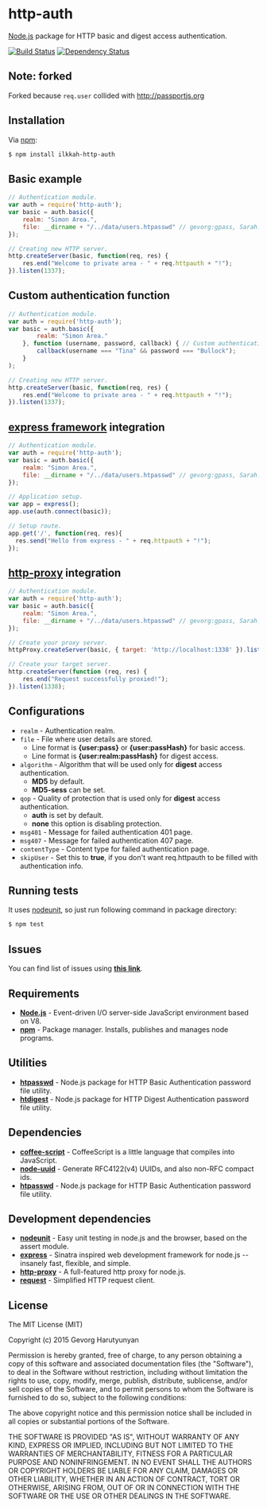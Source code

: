 # http-auth
[Node.js](http://nodejs.org/) package for HTTP basic and digest access authentication.

[![Build Status](https://api.travis-ci.org/gevorg/http-auth.png)](https://travis-ci.org/gevorg/http-auth)
[![Dependency Status](https://david-dm.org/gevorg/http-auth.png)](https://david-dm.org/gevorg/http-auth)

## Note: forked 

Forked because `req.user` collided with http://passportjs.org

## Installation

Via [npm](http://npmjs.org/):

```bash
$ npm install ilkkah-http-auth
```	

## Basic example
```javascript
// Authentication module.
var auth = require('http-auth');
var basic = auth.basic({
	realm: "Simon Area.",
	file: __dirname + "/../data/users.htpasswd" // gevorg:gpass, Sarah:testpass ...
});

// Creating new HTTP server.
http.createServer(basic, function(req, res) {
	res.end("Welcome to private area - " + req.httpauth + "!");
}).listen(1337);

```
## Custom authentication function
```javascript	
// Authentication module.
var auth = require('http-auth');
var basic = auth.basic({
		realm: "Simon Area."
	}, function (username, password, callback) { // Custom authentication method.
		callback(username === "Tina" && password === "Bullock");
	}
);

// Creating new HTTP server.
http.createServer(basic, function(req, res) {
	res.end("Welcome to private area - " + req.httpauth + "!");
}).listen(1337);
```	
## [express framework](http://expressjs.com/) integration
```javascript
// Authentication module.
var auth = require('http-auth');
var basic = auth.basic({
	realm: "Simon Area.",
	file: __dirname + "/../data/users.htpasswd" // gevorg:gpass, Sarah:testpass ...
});

// Application setup.
var app = express();
app.use(auth.connect(basic));

// Setup route.
app.get('/', function(req, res){
  res.send("Hello from express - " + req.httpauth + "!");
});
```
## [http-proxy](https://github.com/nodejitsu/node-http-proxy/) integration
```javascript
// Authentication module.
var auth = require('http-auth');
var basic = auth.basic({
	realm: "Simon Area.",
	file: __dirname + "/../data/users.htpasswd" // gevorg:gpass, Sarah:testpass ...
});

// Create your proxy server.
httpProxy.createServer(basic, { target: 'http://localhost:1338' }).listen(1337);

// Create your target server.
http.createServer(function (req, res) {
	res.end("Request successfully proxied!");
}).listen(1338);
```
## Configurations

 - `realm` - Authentication realm.
 - `file` - File where user details are stored.
 	- Line format is **{user:pass}** or **{user:passHash}** for basic access. 
 	- Line format is **{user:realm:passHash}** for digest access.
 - `algorithm` - Algorithm that will be used only for **digest** access authentication.
 	- **MD5** by default.
 	- **MD5-sess** can be set.
 - `qop` - Quality of protection that is used only for **digest** access authentication.
 	- **auth** is set by default.
 	- **none** this option is disabling protection.
 - `msg401` - Message for failed authentication 401 page.
 - `msg407` - Message for failed authentication 407 page.
 - `contentType` - Content type for failed authentication page.
 - `skipUser` - Set this to **true**, if you don't want req.httpauth to be filled with authentication info.

## Running tests

It uses [nodeunit](https://github.com/caolan/nodeunit/), so just run following command in package directory:

```bash
$ npm test
```

## Issues

You can find list of issues using **[this link](http://github.com/gevorg/http-auth/issues)**.

## Requirements

 - **[Node.js](http://nodejs.org)** - Event-driven I/O server-side JavaScript environment based on V8.
 - **[npm](http://npmjs.org)** - Package manager. Installs, publishes and manages node programs.

## Utilities

 - **[htpasswd](https://github.com/gevorg/htpasswd/)** - Node.js package for HTTP Basic Authentication password file utility.
 - **[htdigest](https://github.com/gevorg/htdigest/)** - Node.js package for HTTP Digest Authentication password file utility.

## Dependencies

 - **[coffee-script](http://coffeescript.org/)** - CoffeeScript is a little language that compiles into JavaScript.
 - **[node-uuid](https://github.com/broofa/node-uuid/)** - Generate RFC4122(v4) UUIDs, and also non-RFC compact ids.
 - **[htpasswd](https://github.com/gevorg/htpasswd/)** - Node.js package for HTTP Basic Authentication password file utility.

## Development dependencies

 - **[nodeunit](https://github.com/caolan/nodeunit/)** - Easy unit testing in node.js and the browser, based on the assert module.
 - **[express](http://expressjs.com/)** - Sinatra inspired web development framework for node.js -- insanely fast, flexible, and simple.
 - **[http-proxy](https://github.com/nodejitsu/node-http-proxy/)** - A full-featured http proxy for node.js.
 - **[request](https://github.com/mikeal/request/)** - Simplified HTTP request client.

## License

The MIT License (MIT)

Copyright (c) 2015 Gevorg Harutyunyan

Permission is hereby granted, free of charge, to any person obtaining a copy of
this software and associated documentation files (the "Software"), to deal in
the Software without restriction, including without limitation the rights to
use, copy, modify, merge, publish, distribute, sublicense, and/or sell copies of
the Software, and to permit persons to whom the Software is furnished to do so,
subject to the following conditions:

The above copyright notice and this permission notice shall be included in all
copies or substantial portions of the Software.

THE SOFTWARE IS PROVIDED "AS IS", WITHOUT WARRANTY OF ANY KIND, EXPRESS OR
IMPLIED, INCLUDING BUT NOT LIMITED TO THE WARRANTIES OF MERCHANTABILITY, FITNESS
FOR A PARTICULAR PURPOSE AND NONINFRINGEMENT. IN NO EVENT SHALL THE AUTHORS OR
COPYRIGHT HOLDERS BE LIABLE FOR ANY CLAIM, DAMAGES OR OTHER LIABILITY, WHETHER
IN AN ACTION OF CONTRACT, TORT OR OTHERWISE, ARISING FROM, OUT OF OR IN
CONNECTION WITH THE SOFTWARE OR THE USE OR OTHER DEALINGS IN THE SOFTWARE.
